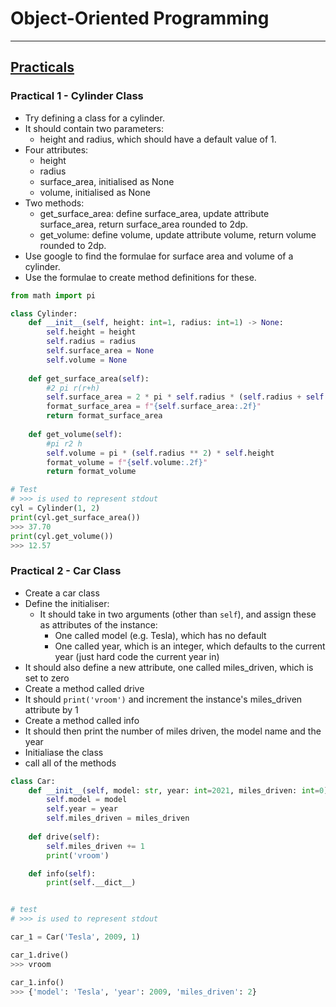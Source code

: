 # Object-Oriented Programming

---

## <ins> Practicals </ins>

### Practical 1 - Cylinder Class

- Try defining a class for a cylinder.
- It should contain two parameters:
  - height and radius, which should have a default value of 1.
- Four attributes:
  - height
  - radius
  - surface_area, initialised as None
  - volume, initialised as None
- Two methods:
  - get_surface_area: define surface_area, update attribute surface_area, return surface_area rounded to 2dp.
  - get_volume: define volume, update attribute volume, return volume rounded to 2dp.
- Use google to find the formulae for surface area and volume of a cylinder.
- Use the formulae to create method definitions for these.

```python
from math import pi

class Cylinder:
    def __init__(self, height: int=1, radius: int=1) -> None:
        self.height = height
        self.radius = radius
        self.surface_area = None
        self.volume = None
    
    def get_surface_area(self):
        #2 pi r(r+h)
        self.surface_area = 2 * pi * self.radius * (self.radius + self.height)
        format_surface_area = f"{self.surface_area:.2f}"
        return format_surface_area
    
    def get_volume(self):
        #pi r2 h
        self.volume = pi * (self.radius ** 2) * self.height
        format_volume = f"{self.volume:.2f}"
        return format_volume

# Test
# >>> is used to represent stdout
cyl = Cylinder(1, 2)
print(cyl.get_surface_area())
>>> 37.70
print(cyl.get_volume())
>>> 12.57
```

### Practical 2 - Car Class

- Create a car class
- Define the initialiser:
  - It should take in two arguments (other than `self`), and assign these as attributes of the instance:
    - One called model (e.g. Tesla), which has no default
    - One called year, which is an integer, which defaults to the current year (just hard code the current year in)
- It should also define a new attribute, one called miles_driven, which is set to zero
- Create a method called drive
- It should `print('vroom')` and increment the instance's miles_driven attribute by 1
- Create a method called info
- It should then print the number of miles driven, the model name and the year
- Initialiase the class
- call all of the methods

```python
class Car:
    def __init__(self, model: str, year: int=2021, miles_driven: int=0):
        self.model = model
        self.year = year
        self.miles_driven = miles_driven
    
    def drive(self):
        self.miles_driven += 1
        print('vroom')  

    def info(self):
        print(self.__dict__)


# test
# >>> is used to represent stdout

car_1 = Car('Tesla', 2009, 1)

car_1.drive()
>>> vroom

car_1.info()
>>> {'model': 'Tesla', 'year': 2009, 'miles_driven': 2}
```
